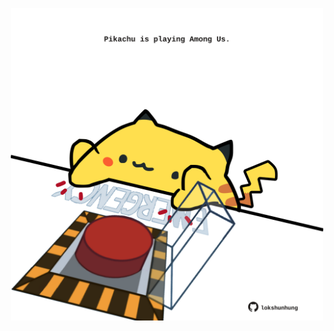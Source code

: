 <!-- built at 20/09/2024, 18:00:54 UTC -->
<p align="center">
  <img width="500" height="500" src="./ReadmeImage.svg">
</p>

